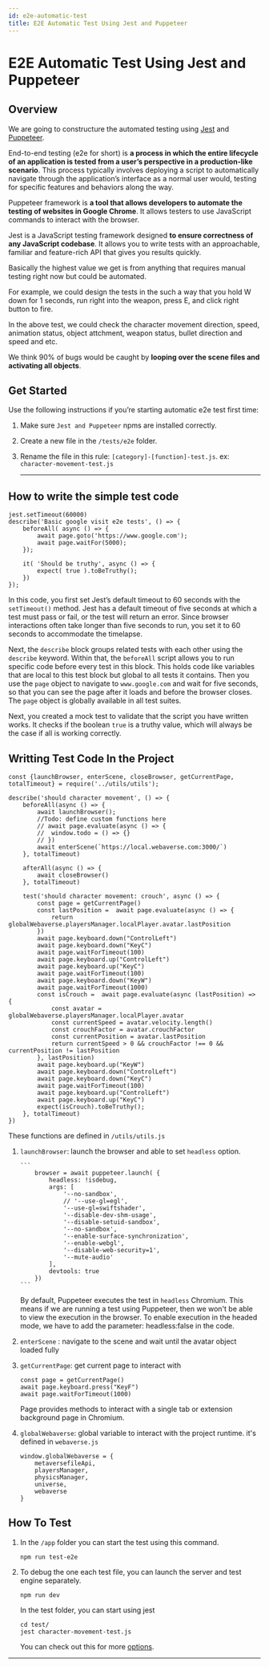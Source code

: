 ```yaml
---
id: e2e-automatic-test
title: E2E Automatic Test Using Jest and Puppeteer
---
```

# E2E Automatic Test Using Jest and Puppeteer

## Overview

We are going to constructure the automated testing using [Jest](https://jestjs.io/) and [Puppeteer](https://pptr.dev/api/).

End-to-end testing (e2e for short) is **a process in which the entire lifecycle of an application is tested from a user’s perspective in a production-like scenario**. This process typically involves deploying a script to automatically navigate through the application’s interface as a normal user would, testing for specific features and behaviors along the way.

Puppeteer framework is **a tool that allows developers to automate the testing of websites in Google Chrome**. It allows testers to use JavaScript commands to interact with the browser.

Jest is a JavaScript testing framework designed **to ensure correctness of any JavaScript codebase**. It allows you to write tests with an approachable, familiar and feature-rich API that gives you results quickly.

Basically the highest value we get is from anything that requires manual testing right now but could be automated.

For example, we could design the tests in the such a way that you hold W down for 1 seconds, run right into the weapon, press E, and click right button to fire.

In the above test, we could check the character movement direction, speed, animation status, object attchment, weapon status, bullet direction and speed and etc.

We think 90% of bugs would be caught by **looping over the scene files and activating all objects**.


## Get Started

Use the following instructions if you’re starting automatic e2e test first time:

1.  Make sure `Jest and Puppeteer` npms are installed correctly.
2.  Create a new file in the `/tests/e2e` folder.
3.  Rename the file in this rule: `[category]-[function]-test.js`. ex:  `character-movement-test.js`
    
    ---

## How to write the simple test code

```
jest.setTimeout(60000)
describe('Basic google visit e2e tests', () => {
  	beforeAll( async () => {
		await page.goto('https://www.google.com');
		await page.waitFor(5000);
	});

	it( 'Should be truthy', async () => {
		expect( true ).toBeTruthy();
	})	
});
```

In this code, you first set Jest’s default timeout to 60 seconds with the `setTimeout()` method. Jest has a default timeout of five seconds at which a test must pass or fail, or the test will return an error. Since browser interactions often take longer than five seconds to run, you set it to 60 seconds to accommodate the timelapse.

Next, the `describe` block groups related tests with each other using the `describe` keyword. Within that, the `beforeAll` script allows you to run specific code before every test in this block. This holds code like variables that are local to this test block but global to all tests it contains. Then you use the `page` object to navigate to `www.google.com` and wait for five seconds, so that you can see the page after it loads and before the browser closes. The `page` object is globally available in all test suites.

Next, you created a mock test to validate that the script you have written works. It checks if the boolean `true` is a truthy value, which will always be the case if all is working correctly.


## Writting Test Code In the Project

```
const {launchBrowser, enterScene, closeBrowser, getCurrentPage, totalTimeout} = require('../utils/utils');

describe('should character movement', () => {
	beforeAll(async () => {
		await launchBrowser();
		//Todo: define custom functions here
		// await page.evaluate(async () => {
		// 	window.todo = () => {} 
		// })
		await enterScene(`https://local.webaverse.com:3000/`)
	}, totalTimeout)

	afterAll(async () => {
		await closeBrowser()
	}, totalTimeout)

	test('should character movement: crouch', async () => {
		const page = getCurrentPage()
		const lastPosition =  await page.evaluate(async () => {
			return globalWebaverse.playersManager.localPlayer.avatar.lastPosition
		})
		await page.keyboard.down("ControlLeft")
		await page.keyboard.down("KeyC")
		await page.waitForTimeout(100)
		await page.keyboard.up("ControlLeft")
		await page.keyboard.up("KeyC")
		await page.waitForTimeout(100)
		await page.keyboard.down("KeyW")
		await page.waitForTimeout(1000)
		const isCrouch =  await page.evaluate(async (lastPosition) => {
			const avatar = globalWebaverse.playersManager.localPlayer.avatar
			const currentSpeed = avatar.velocity.length()
			const crouchFactor = avatar.crouchFactor
			const currentPosition = avatar.lastPosition
			return currentSpeed > 0 && crouchFactor !== 0 && currentPosition != lastPosition
		}, lastPosition)
		await page.keyboard.up("KeyW")
		await page.keyboard.down("ControlLeft")
		await page.keyboard.down("KeyC")
		await page.waitForTimeout(100)
		await page.keyboard.up("ControlLeft")
		await page.keyboard.up("KeyC")
		expect(isCrouch).toBeTruthy();
	}, totalTimeout)
})
```

These functions are defined in `/utils/utils.js`

1.  `launchBrowser`: launch the browser and able to set `headless` option.

		```
			browser = await puppeteer.launch( {
				headless: !isdebug,
				args: [
					'--no-sandbox',
					// '--use-gl=egl',
					'--use-gl=swiftshader',
					'--disable-dev-shm-usage',
					'--disable-setuid-sandbox',
					'--no-sandbox',
					'--enable-surface-synchronization',
					'--enable-webgl',
					'--disable-web-security=1',
					'--mute-audio'
				],
				devtools: true
			})
		```
	By default, Puppeteer executes the test in `headless` Chromium. This means if we are running a test using Puppeteer, then we won't be able to view the execution in the browser.
	To enable execution in the headed mode, we have to add the parameter: headless:false in the code.

2.  `enterScene` : navigate to the scene and wait until the avatar object loaded fully
3.  `getCurrentPage`: get current page to interact with
	```
	const page = getCurrentPage()
	await page.keyboard.press("KeyF")
	await page.waitForTimeout(1000)
	``` 
	Page provides methods to interact with a single tab or extension background page in Chromium.

4.  `globalWebaverse`: global variable to interact with the project runtime. it's defined in `webaverse.js`
	```
	window.globalWebaverse = {
		metaversefileApi,
		playersManager,
		physicsManager,
		universe,
		webaverse
	}
	```

## How To Test
1) In the `/app` folder you can start the test using this command.
	```
	npm run test-e2e
	```
2) To debug the one each test file, you can launch the server and test engine separately.
	```
	npm run dev
	```
	In the test folder, you can start using jest
	```
	cd test/
	jest character-movement-test.js
	```
	You can check out this for more [options](https://jestjs.io/docs/cli).
---